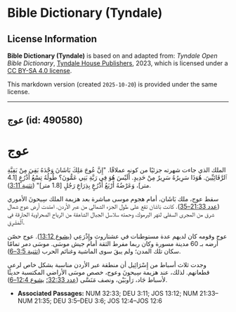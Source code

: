 # Bible Dictionary (Tyndale)

## License Information

**Bible Dictionary (Tyndale)** is based on and adapted from: _Tyndale Open Bible Dictionary_, [Tyndale House Publishers](https://tyndaleopenresources.com/), 2023, which is licensed under a [CC BY-SA 4.0 license](https://creativecommons.org/licenses/by-sa/4.0/legalcode.en).

This markdown version (created `2025-10-20`) is provided under the same license.



--------------------------------

## عوج (id: 490580)

عوج
===

الملك الذي جاءت شهرته جزئيًا من كونه عملاقًا. "إِنَّ عُوجَ مَلِكَ بَاشَانَ وَحْدَهُ بَقِيَ مِنْ بَقِيَّةِ ٱلرَّفَائِيِّينَ. هُوَذَا سَرِيرُهُ سَرِيرٌ مِنْ حَدِيدٍ. أَلَيْسَ هُوَ فِي رَبَّةِ بَنِي عَمُّونَ؟ طُولُهُ تِسْعُ أَذْرُعٍ \[4\.1 متر]، وَعَرْضُهُ أَرْبَعُ أَذْرُعٍ بِذِرَاعِ رَجُلٍ \[1\.8 متر]" ([تثنية 3:11](https://ref.ly/Deut3:11)).

سقط عوج، ملك بَاشَان، أمام هجوم موسى مباشرة بعد هزيمة الملك سِيحونَ الأموري ([عدد 21:33–35](https://ref.ly/Num21:33-Num21:35)). كانت بَاشَان تقع على طول الجزء الشمالي من عبر الأردن. امتدت أرض عوج شمال شرق من المجرى السفلي لنهر اليرموك، وحمته سلاسل الجبال الشاهقة من الرياح الصحراوية الحارقة في ٱلْمَشْرِقِ.

عوج وقومه كان لديهم عدة مستوطنات في عشتاروث وإِذْرَعِي ([يشوع 13:12](https://ref.ly/Josh13:12)). عوج حصّن أرضه بـ 60 مدينة مسورة وكان ربما مفرط الثقة أمام جيش موسَى. موسَى دمر تمامًا سكان تلك المدن؛ ولم يبقَ سوى الماشية وغنائم الحرب ([تثنية 3:5–6](https://ref.ly/Deut3:5-Deut3:6)).

وجدت ثلاث أسباط من إِسْرَائِيل أن منطقة عبر الأردن مناسبة بشكل خاص لرعي قطعانهم. لذلك، عند هزيمة سِيحونَ وعوج، خصص موسَى الأراضي المكتسبة حديثًا لأسباط جَاد، رَأوبَيْن، ونصف مَنَسَّى ([عدد 32:33؛](https://ref.ly/Num32:33) [يشوع 12:4–6](https://ref.ly/Josh12:4-Josh12:6)).

* **Associated Passages:** NUM 32:33; DEU 3:11; JOS 13:12; NUM 21:33–NUM 21:35; DEU 3:5–DEU 3:6; JOS 12:4–JOS 12:6

